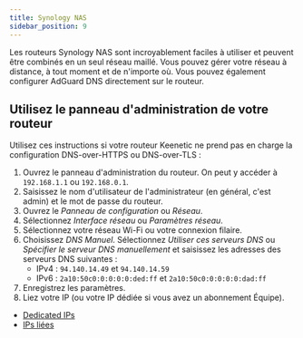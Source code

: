 ```yaml
---
title: Synology NAS
sidebar_position: 9
---
```


Les routeurs Synology NAS sont incroyablement faciles à utiliser et peuvent être combinés en un seul réseau maillé. Vous pouvez gérer votre réseau à distance, à tout moment et de n'importe où. Vous pouvez également configurer AdGuard DNS directement sur le routeur.

## Utilisez le panneau d'administration de votre routeur

Utilisez ces instructions si votre routeur Keenetic ne prend pas en charge la configuration DNS-over-HTTPS ou DNS-over-TLS :

1. Ouvrez le panneau d'administration du routeur. On peut y accéder à `192.168.1.1` ou `192.168.0.1`.
2. Saisissez le nom d'utilisateur de l'administrateur (en général, c'est admin) et le mot de passe du routeur.
3. Ouvrez le _Panneau de configuration_ ou _Réseau_.
4. Sélectionnez _Interface réseau_ ou _Paramètres réseau_.
5. Sélectionnez votre réseau Wi-Fi ou votre connexion filaire.
6. Choisissez _DNS Manuel_. Sélectionnez _Utiliser ces serveurs DNS_ ou _Spécifier le serveur DNS manuellement_ et saisissez les adresses des serveurs DNS suivantes :
   - IPv4 : `94.140.14.49` et `94.140.14.59`
   - IPv6 : `2a10:50c0:0:0:0:0:ded:ff` et `2a10:50c0:0:0:0:0:dad:ff`
7. Enregistrez les paramètres.
8. Liez votre IP (ou votre IP dédiée si vous avez un abonnement Équipe).

- [Dedicated IPs](/private-dns/connect-devices/other-options/dedicated-ip.md)
- [IPs liées](private-dns/connect-devices/other-options/linked-ip.md)
